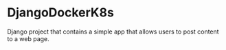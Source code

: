 # DjangoDockerK8s
Django project that contains a simple app that allows users to post content to a web page.
